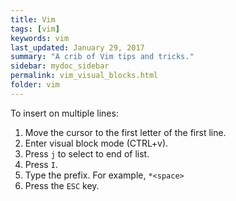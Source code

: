 ```yaml
---
title: Vim 
tags: [vim]
keywords: vim 
last_updated: January 29, 2017
summary: "A crib of Vim tips and tricks."
sidebar: mydoc_sidebar
permalink: vim_visual_blocks.html
folder: vim 
---
```


To insert on multiple lines:

1. Move the cursor to the first letter of the first line.
2. Enter visual block mode (CTRL+v).
3. Press `j` to select to end of list.
4. Press `I`.
5. Type the prefix. For example, `*<space>`
6. Press the `ESC` key.

